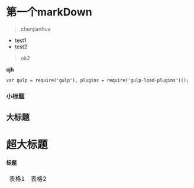 # 第一个markDown

> chenjianhua
- test1
- test2

>ok2

**cjh**

``
var gulp = require('gulp'),
    plugins = require('gulp-load-plugins')();
``

### 小标题

## 大标题

# 超大标题

#### 标题

<table>
    <thead>
        <tr>
            <td>表格1</td>
            <td>表格2</td>
        </tr>
    </thead>
</table>